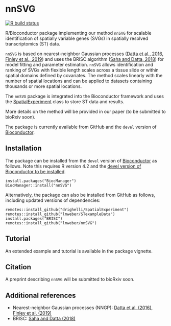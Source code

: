 # nnSVG

[![R build status](https://github.com/lmweber/nnSVG/workflows/R-CMD-check-bioc/badge.svg)](https://github.com/lmweber/nnSVG/actions)

R/Bioconductor package implementing our method `nnSVG` for scalable identification of spatially variable genes (SVGs) in spatially resolved transcriptomics (ST) data.

`nnSVG` is based on nearest-neighbor Gaussian processes ([Datta et al., 2016](https://www.tandfonline.com/doi/full/10.1080/01621459.2015.1044091), [Finley et al., 2019](https://www.tandfonline.com/doi/full/10.1080/10618600.2018.1537924)) and uses the BRISC algorithm ([Saha and Datta, 2018](https://onlinelibrary.wiley.com/doi/full/10.1002/sta4.184)) for model fitting and parameter estimation. `nnSVG` allows identification and ranking of SVGs with flexible length scales across a tissue slide or within spatial domains defined by covariates. The method scales linearly with the number of spatial locations and can be applied to datasets containing thousands or more spatial locations.

The `nnSVG` package is integrated into the Bioconductor framework and uses the [SpatialExperiment](https://bioconductor.org/packages/SpatialExperiment) class to store ST data and results.

More details on the method will be provided in our paper (to be submitted to bioRxiv soon).

The package is currently available from GitHub and the `devel` version of [Bioconductor](https://bioconductor.org/packages/nnSVG).


## Installation

The package can be installed from the `devel` version of [Bioconductor](https://bioconductor.org/packages/nnSVG) as follows. Note this requires R version 4.2 and the [devel version of Bioconductor to be installed](https://www.bioconductor.org/developers/how-to/useDevel/).

```
install.packages("BiocManager")
BiocManager::install("nnSVG")
```

Alternatively, the package can also be installed from GitHub as follows, including updated versions of dependencies:

```
remotes::install_github("drighelli/SpatialExperiment")
remotes::install_github("lmweber/STexampleData")
install.packages("BRISC")
remotes::install_github("lmweber/nnSVG")
```


## Tutorial

An extended example and tutorial is available in the package vignette.


## Citation

A preprint describing `nnSVG` will be submitted to bioRxiv soon.


## Additional references

- Nearest-neighbor Gaussian processes (NNGP): [Datta et al. (2016)](https://www.tandfonline.com/doi/full/10.1080/01621459.2015.1044091), [Finley et al. (2019)](https://www.tandfonline.com/doi/full/10.1080/10618600.2018.1537924)
- BRISC: [Saha and Datta (2018)](https://onlinelibrary.wiley.com/doi/full/10.1002/sta4.184)

